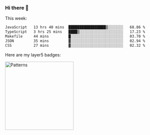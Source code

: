 ### Hi there 👋

This week:
<!--START_SECTION:waka-->

```txt
JavaScript   13 hrs 40 mins  █████████████████▒░░░░░░░   68.86 %
TypeScript   3 hrs 25 mins   ████▒░░░░░░░░░░░░░░░░░░░░   17.23 %
Makefile     44 mins         █░░░░░░░░░░░░░░░░░░░░░░░░   03.70 %
JSON         35 mins         ▓░░░░░░░░░░░░░░░░░░░░░░░░   02.94 %
CSS          27 mins         ▓░░░░░░░░░░░░░░░░░░░░░░░░   02.32 %
```

<!--END_SECTION:waka-->

Here are my layer5 badges:

<a href= "https://meshery.layer5.io/user/04079145-d65d-4d0f-a40e-533d358bea83?tab=badges"><img width="224px" height="224px" src = "https://badges.layer5.io/assets/badges/patterns/patterns.svg" alt = "Patterns" /></a >
